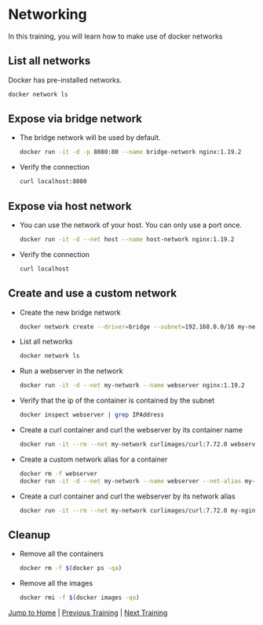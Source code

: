 
# Networking

In this training, you will learn how to make use of docker networks

## List all networks

Docker has pre-installed networks.
```bash
docker network ls
```

## Expose via bridge network
* The bridge network will be used by default.
  ```bash
  docker run -it -d -p 8080:80 --name bridge-network nginx:1.19.2
  ```
* Verify the connection
  ```bash
  curl localhost:8080
  ```

## Expose via host network
* You can use the network of your host. You can only use a port once. 
  ```bash
  docker run -it -d --net host --name host-network nginx:1.19.2
  ```
* Verify the connection
  ```bash
  curl localhost
  ```

## Create and use a custom network
* Create the new bridge network
  ```bash
  docker network create --driver=bridge --subnet=192.168.0.0/16 my-network
  ```
* List all networks
  ```bash
  docker network ls
  ```
* Run a webserver in the network
  ```bash
  docker run -it -d --net my-network --name webserver nginx:1.19.2
  ```
* Verify that the ip of the container is contained by the subnet
  ```bash
  docker inspect webserver | grep IPAddress
  ```
* Create a curl container and curl the webserver by its container name
  ```bash
  docker run -it --rm --net my-network curlimages/curl:7.72.0 webserver
  ```
* Create a custom network alias for a container
  ```bash
  docker rm -f webserver
  docker run -it -d --net my-network --name webserver --net-alias my-nginx nginx:1.19.2
  ```
* Create a curl container and curl the webserver by its network alias
  ```bash
  docker run -it --rm --net my-network curlimages/curl:7.72.0 my-nginx
  ```

## Cleanup
* Remove all the containers
  ```bash
  docker rm -f $(docker ps -qa)
  ```
* Remove all the images
  ```bash
  docker rmi -f $(docker images -qa)
  ```

[Jump to Home](../README.md) | [Previous Training](../15_logs/README.md) | [Next Training](../17_volumes/README.md)
